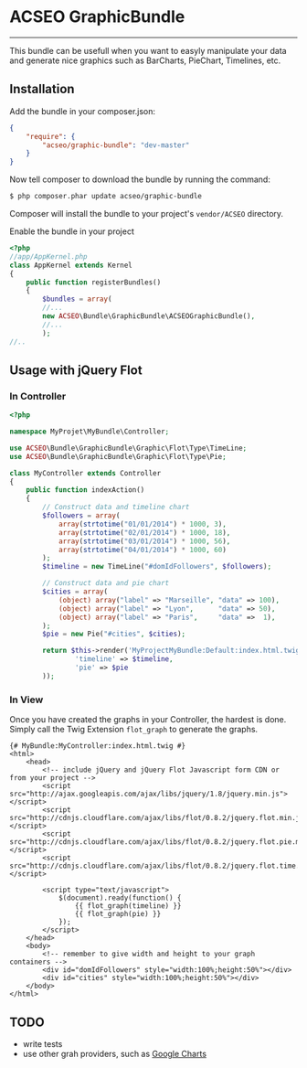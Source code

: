 # ACSEO GraphicBundle

----

This bundle can be usefull when you want to easyly manipulate your data and generate nice graphics such as BarCharts, PieChart, Timelines, etc.

## Installation

Add the bundle in your composer.json:

```json
{
    "require": {
        "acseo/graphic-bundle": "dev-master"
    }
}
```

Now tell composer to download the bundle by running the command:

```bash
$ php composer.phar update acseo/graphic-bundle
```
Composer will install the bundle to your project's ```vendor/ACSEO``` directory.


Enable the bundle in your project

```php
<?php 
//app/AppKernel.php
class AppKernel extends Kernel
{
    public function registerBundles()
    {
        $bundles = array(
        //...
        new ACSEO\Bundle\GraphicBundle\ACSEOGraphicBundle(),
		//...
        );
//..
```

## Usage with jQuery Flot
### In Controller
```php
<?php

namespace MyProjet\MyBundle\Controller;

use ACSEO\Bundle\GraphicBundle\Graphic\Flot\Type\TimeLine; 
use ACSEO\Bundle\GraphicBundle\Graphic\Flot\Type\Pie;

class MyController extends Controller
{
    public function indexAction()
    {
        // Construct data and timeline chart
        $followers = array(
            array(strtotime("01/01/2014") * 1000, 3),
            array(strtotime("02/01/2014") * 1000, 18),
            array(strtotime("03/01/2014") * 1000, 56),
            array(strtotime("04/01/2014") * 1000, 60)
        );
        $timeline = new TimeLine("#domIdFollowers", $followers); 

        // Construct data and pie chart
        $cities = array(
            (object) array("label" => "Marseille", "data" => 100),
            (object) array("label" => "Lyon",      "data" => 50),
            (object) array("label" => "Paris",     "data" =>  1),
        );
        $pie = new Pie("#cities", $cities); 

        return $this->render('MyProjectMyBundle:Default:index.html.twig', array(
                'timeline' => $timeline,
                'pie' => $pie
        ));
```
### In View
Once you have created the graphs in your Controller, the hardest is done. Simply call the Twig Extension ```flot_graph``` to generate the graphs.

```twig
{# MyBundle:MyController:index.html.twig #}
<html>
    <head>
        <!-- include jQuery and jQuery Flot Javascript form CDN or from your project -->
        <script src="http://ajax.googleapis.com/ajax/libs/jquery/1.8/jquery.min.js"></script>
        <script src="http://cdnjs.cloudflare.com/ajax/libs/flot/0.8.2/jquery.flot.min.js"></script>
        <script src="http://cdnjs.cloudflare.com/ajax/libs/flot/0.8.2/jquery.flot.pie.min.js"></script>
        <script src="http://cdnjs.cloudflare.com/ajax/libs/flot/0.8.2/jquery.flot.time.min.js"></script>

        <script type="text/javascript">
            $(document).ready(function() {
                {{ flot_graph(timeline) }}
                {{ flot_graph(pie) }}
            });
        </script>
    </head>
    <body>
        <!-- remember to give width and height to your graph containers -->
        <div id="domIdFollowers" style="width:100%;height:50%"></div>
        <div id="cities" style="width:100%;height:50%"></div>
    </body>
</html>
```
## TODO

* write tests
* use other grah providers, such as [Google Charts](https://developers.google.com/chart/)
